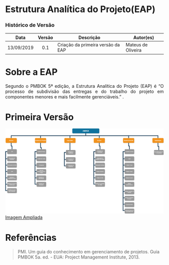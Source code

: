 # Estrutura Analítica do Projeto(EAP)

### Histórico de Versão

 **Data** | **Versão** | **Descrição** | **Autor(es)**
---|:---:|---|---
13/09/2019| 0.1| Criação da primeira versão da EAP| Mateus de Oliveira


# Sobre a EAP
<p align="justify">Segundo o PMBOK 5ª edição, a Estrutura Analítica do Projeto (EAP) é “O processo de subdivisão das entregas e do trabalho do projeto em componentes menores e mais facilmente gerenciáveis.” .</p>

# Primeira Versão

![](../../assets/img/EAP.png)  
[Imagem Ampliada](https://raw.githubusercontent.com/fga-eps-mds/2019.2-Amika-Wiki/master/assets/img/EAP.png)


# Referências
> PMI. Um guia do conhecimento em gerenciamento de projetos. Guia PMBOK 5a. ed. - EUA: Project Management Institute, 2013.
